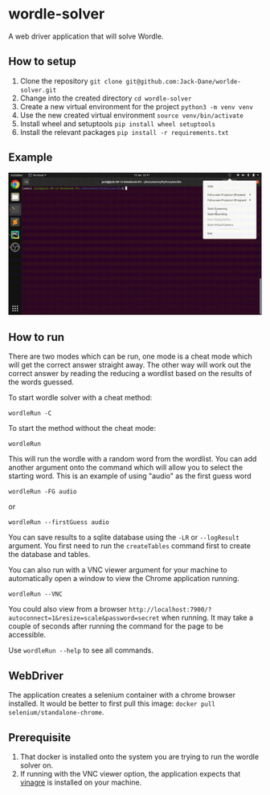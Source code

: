 # wordle-solver
A web driver application that will solve Wordle. 

## How to setup
1. Clone the repository `git clone git@github.com:Jack-Dane/worlde-solver.git`
2. Change into the created directory `cd wordle-solver`
3. Create a new virtual environment for the project `python3 -m venv venv`
4. Use the new created virtual environment `source venv/bin/activate`
5. Install wheel and setuptools `pip install wheel setuptools`
6. Install the relevant packages `pip install -r requirements.txt`

## Example
![Wordle](assets/wordle.gif)

## How to run
There are two modes which can be run, one mode is a cheat mode which will get the correct 
answer straight away. The other way will work out the correct answer by reading the reducing 
a wordlist based on the results of the words guessed. 

To start wordle solver with a cheat method:
```
wordleRun -C
```

To start the method without the cheat mode:
```
wordleRun
```

This will run the wordle with a random word from the wordlist. You can add another argument onto
the command which will allow you to select the starting word. This is an example of using "audio" 
as the first guess word
```
wordleRun -FG audio
```
or 
```
wordleRun --firstGuess audio
```

You can save results to a sqlite database using the `-LR` or `--logResult` argument. You first need
to run the `createTables` command first to create the database and tables. 

You can also run with a VNC viewer argument for your machine to automatically open a window to view the Chrome application running. 
```
wordleRun --VNC
```
You could also view from a browser `http://localhost:7900/?autoconnect=1&resize=scale&password=secret` when running. It may take a couple of seconds after running 
the command for the page to be accessible. 

Use `wordleRun --help` to see all commands.

## WebDriver
The application creates a selenium container with a chrome browser installed. It would be better to first pull this image: 
`docker pull selenium/standalone-chrome`.

## Prerequisite
1. That docker is installed onto the system you are trying to run the wordle solver on.
2. If running with the VNC viewer option, the application expects that [vinagre](https://linux.die.net/man/1/vinagre) is installed on your machine. 
